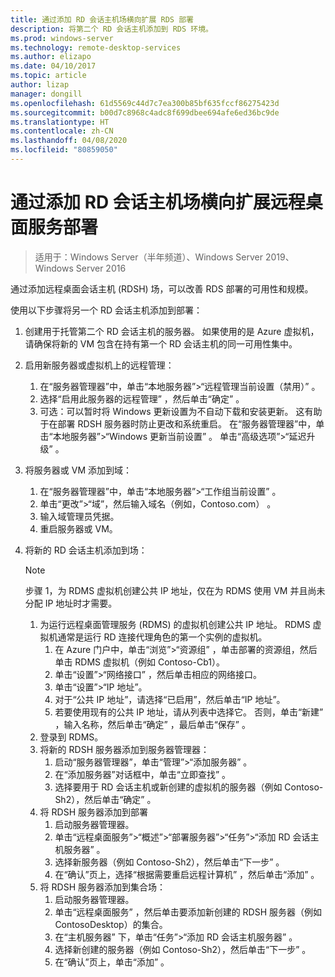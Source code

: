 ```yaml
---
title: 通过添加 RD 会话主机场横向扩展 RDS 部署
description: 将第二个 RD 会话主机添加到 RDS 环境。
ms.prod: windows-server
ms.technology: remote-desktop-services
ms.author: elizapo
ms.date: 04/10/2017
ms.topic: article
author: lizap
manager: dongill
ms.openlocfilehash: 61d5569c44d7c7ea300b85bf635fccf86275423d
ms.sourcegitcommit: b00d7c8968c4adc8f699dbee694afe6ed36bc9de
ms.translationtype: HT
ms.contentlocale: zh-CN
ms.lasthandoff: 04/08/2020
ms.locfileid: "80859050"
---
```

# <a name="scale-out-your-remote-desktop-services-deployment-by-adding-an-rd-session-host-farm"></a>通过添加 RD 会话主机场横向扩展远程桌面服务部署

>适用于：Windows Server（半年频道）、Windows Server 2019、Windows Server 2016

通过添加远程桌面会话主机 (RDSH) 场，可以改善 RDS 部署的可用性和规模。   
  
 
使用以下步骤将另一个 RD 会话主机添加到部署：  
  
1. 创建用于托管第二个 RD 会话主机的服务器。 如果使用的是 Azure 虚拟机，请确保将新的 VM 包含在持有第一个 RD 会话主机的同一可用性集中。
2. 启用新服务器或虚拟机上的远程管理：
   1. 在“服务器管理器”中，单击“本地服务器”>“远程管理当前设置（禁用）”  。 
   2. 选择“启用此服务器的远程管理”  ，然后单击“确定”  。 
   3. 可选：可以暂时将 Windows 更新设置为不自动下载和安装更新。 这有助于在部署 RDSH 服务器时防止更改和系统重启。 在“服务器管理器”中，单击“本地服务器”>“Windows 更新当前设置”  。 单击“高级选项”>“延迟升级”  。 
3. 将服务器或 VM 添加到域：
   1. 在“服务器管理器”中，单击“本地服务器”>“工作组当前设置”  。 
   2. 单击“更改”>“域”，然后输入域名（例如，Contoso.com）  。 
   3. 输入域管理员凭据。 
   4. 重启服务器或 VM。
4. 将新的 RD 会话主机添加到场：
   >[!NOTE] 
   > 步骤 1，为 RDMS 虚拟机创建公共 IP 地址，仅在为 RDMS 使用 VM 并且尚未分配 IP 地址时才需要。
   
   1. 为运行远程桌面管理服务 (RDMS) 的虚拟机创建公共 IP 地址。 RDMS 虚拟机通常是运行 RD 连接代理角色的第一个实例的虚拟机。  
       1. 在 Azure 门户中，单击“浏览”>“资源组”  ，单击部署的资源组，然后单击 RDMS 虚拟机（例如 Contoso-Cb1）。  
       2. 单击“设置”>“网络接口”  ，然后单击相应的网络接口。   
       3. 单击“设置”>“IP 地址”。 
       4. 对于“公共 IP 地址”，请选择“已启用”，然后单击“IP 地址”。      
       5. 若要使用现有的公共 IP 地址，请从列表中选择它。 否则，单击“新建”  ，输入名称，然后单击“确定”  ，最后单击“保存”  。   
   2. 登录到 RDMS。
   3. 将新的 RDSH 服务器添加到服务器管理器：   
       1. 启动“服务器管理器”，单击“管理”>“添加服务器”  。   
       2. 在“添加服务器”对话框中，单击“立即查找”  。   
       3. 选择要用于 RD 会话主机或新创建的虚拟机的服务器（例如 Contoso-Sh2），然后单击“确定”  。
   4. 将 RDSH 服务器添加到部署
       1. 启动服务器管理器。  
       2. 单击“远程桌面服务”>“概述”>“部署服务器”>“任务”>“添加 RD 会话主机服务器”  。   
       3. 选择新服务器（例如 Contoso-Sh2），然后单击“下一步”  。  
       4. 在“确认”页上，选择“根据需要重启远程计算机”  ，然后单击“添加”  。   
   5. 将 RDSH 服务器添加到集合场：
       1. 启动服务器管理器。   
       2. 单击“远程桌面服务”  ，然后单击要添加新创建的 RDSH 服务器（例如 ContosoDesktop）的集合。   
       3. 在“主机服务器”  下，单击“任务”>“添加 RD 会话主机服务器”  。   
       4. 选择新创建的服务器（例如 Contoso-Sh2），然后单击“下一步”  。   
       5. 在“确认”页上，单击“添加”  。   

